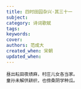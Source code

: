 ```yaml
---
title: 四时田园杂兴·其三十一
subject: 
category: 诗词歌赋
tags: 
keywords: 
cover: 
authors: 范成大
created_when: 宋朝
updated_when: 
---
```


```
昼出耘田夜绩麻，村庄儿女各当家。
童孙未解供耕织，也傍桑阴学种瓜。
```
